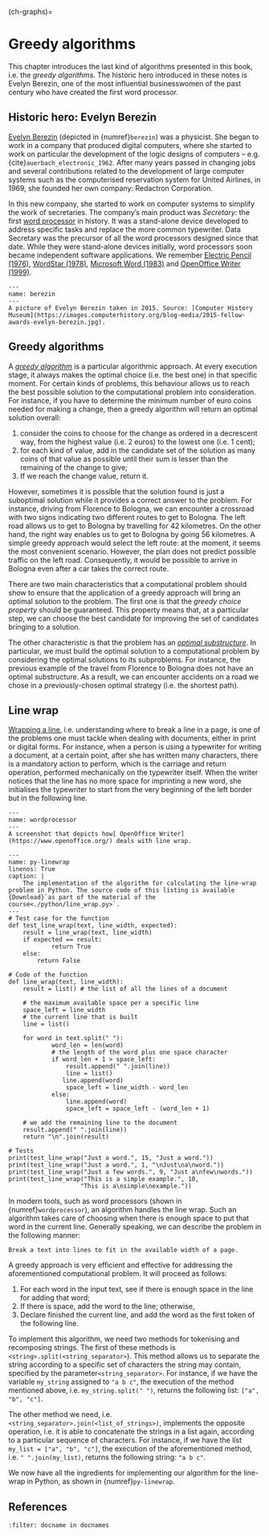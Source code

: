 (ch-graphs)=
# Greedy algorithms

This chapter introduces the last kind of algorithms presented in this book, i.e. the *greedy algorithms*. The historic hero introduced in these notes is Evelyn Berezin, one of the most influential businesswomen of the past century who have created the first word processor.


## Historic hero: Evelyn Berezin

[Evelyn Berezin](https://en.wikipedia.org/wiki/Evelyn_Berezin) (depicted in {numref}`berezin`) was a physicist. She began to work in a company that produced digital computers, where she started to work on particular the development of the logic designs of computers – e.g. {cite}`auerbach_electronic_1962`. After many years passed in changing jobs and several contributions related to the development of large computer systems such as the computerised reservation system for United Airlines, in 1969, she founded her own company: Redactron Corporation.

In this new company, she started to work on computer systems to simplify the work of secretaries. The company’s main product was *Secretary*: the first [word processor](https://en.wikipedia.org/wiki/Word_processor) in history. It was a stand-alone device developed to address specific tasks and replace the more common typewriter. Data Secretary was the precursor of all the word processors designed since that date. While they were stand-alone devices initially, word processors soon became independent software applications. We remember [Electric Pencil (1976)](https://en.wikipedia.org/wiki/Electric_Pencil), [WordStar (1978)](https://en.wikipedia.org/wiki/WordStar), [Microsoft Word (1983)](https://en.wikipedia.org/wiki/Microsoft_Word) and [OpenOffice Writer (1999)](https://en.wikipedia.org/wiki/OpenOffice.org).


```{figure} images/14-berezin.png
---
name: berezin
---
A picture of Evelyn Berezin taken in 2015. Source: [Computer History Museum](https://images.computerhistory.org/blog-media/2015-fellow-awards-evelyn-berezin.jpg). 
```


## Greedy algorithms

A *[greedy algorithm](https://en.wikipedia.org/wiki/Greedy_algorithm)* is a particular algorithmic approach. At every execution stage, it always makes the optimal choice (i.e. the best one) in that specific moment. For certain kinds of problems, this behaviour allows us to reach the best possible solution to the computational problem into consideration. For instance, if you have to determine the minimum number of euro coins needed for making a change, then a greedy algorithm will return an optimal solution overall:

1. consider the coins to choose for the change as ordered in a decrescent way, from the highest value (i.e. 2 euros) to the lowest one (i.e. 1 cent);
2. for each kind of value, add in the candidate set of the solution as many coins of that value as possible until their sum is lesser than the remaining of the change to give;
3. If we reach the change value, return it.

However, sometimes it is possible that the solution found is just a suboptimal solution while it provides a correct answer to the problem. For instance, driving from Florence to Bologna, we can encounter a crossroad with two signs indicating two different routes to get to Bologna. The left road allows us to get to Bologna by travelling for 42 kilometres. On the other hand, the right way enables us to get to Bologna by going 56 kilometres. A simple greedy approach would select the left route: at the moment, it seems the most convenient scenario. However, the plan does not predict possible traffic on the left road. Consequently, it would be possible to arrive in Bologna even after a car takes the correct route.

There are two main characteristics that a computational problem should show to ensure that the application of a greedy approach will bring an optimal solution to the problem. The first one is that the *greedy choice property* should be guaranteed. This property means that, at a particular step, we can choose the best candidate for improving the set of candidates bringing to a solution.

The other characteristic is that the problem has an *[optimal substructure](https://en.wikipedia.org/wiki/Optimal_substructure)*. In particular, we must build the optimal solution to a computational problem by considering the optimal solutions to its subproblems. For instance, the previous example of the travel from Florence to Bologna does not have an optimal substructure. As a result, we can encounter accidents on a road we chose in a previously-chosen optimal strategy (i.e. the shortest path).


## Line wrap

[Wrapping a line](https://en.wikipedia.org/wiki/Line_wrap_and_word_wrap), i.e. understanding where to break a line in a page, is one of the problems one must tackle when dealing with documents, either in print or digital forms. For instance, when a person is using a typewriter for writing a document, at a certain point, after she has written many characters, there is a mandatory action to perform, which is the carriage and return operation, performed mechanically on the typewriter itself. When the writer notices that the line has no more space for imprinting a new word, she initialises the typewriter to start from the very beginning of the left border but in the following line.


```{figure} images/14-wordprocessor.png
---
name: wordprocessor
---
A screenshot that depicts how[ OpenOffice Writer](https://www.openoffice.org/) deals with line wrap.
```


```{code-block} python
---
name: py-linewrap
linenos: True
caption: |
    The implementation of the algorithm for calculating the line-wrap problem in Python. The source code of this listing is available {Download}`as part of the material of the course<./python/line_wrap.py>`.
---
# Test case for the function
def test_line_wrap(text, line_width, expected):
	result = line_wrap(text, line_width)
	if expected == result:
    		return True
	else:
    	return False

# Code of the function
def line_wrap(text, line_width):
	result = list() # the list of all the lines of a document

	# the maximum available space per a specific line
	space_left = line_width
	# the current line that is built
	line = list()

	for word in text.split(" "):
    		word_len = len(word)
        	# the length of the word plus one space character
        	if word_len + 1 > space_left:
            	result.append(" ".join(line))
            	line = list()
               line.append(word)
            	space_left = line_width - word_len
        	else:
            	line.append(word)
            	space_left = space_left - (word_len + 1)

	# we add the remaining line to the document
	result.append(" ".join(line))
	return "\n".join(result)

# Tests
print(test_line_wrap("Just a word.", 15, "Just a word."))
print(test_line_wrap("Just a word.", 1, "\nJust\na\nword."))
print(test_line_wrap("Just a few words.", 9, "Just a\nfew\nwords."))
print(test_line_wrap("This is a simple example.", 10,
                 	"This is a\nsimple\nexample."))
```


In modern tools, such as word processors (shown in {numref}`wordprocessor`), an algorithm handles the line wrap. Such an algorithm takes care of choosing when there is enough space to put that word in the current line. Generally speaking, we can describe the problem in the following manner:

```{admonition} Computational problem
Break a text into lines to fit in the available width of a page.
```

A greedy approach is very efficient and effective for addressing the aforementioned computational problem. It will proceed as follows:

1. For each word in the input text, see if there is enough space in the line for adding that word;
2. If there is space, add the word to the line; otherwise,
3. Declare finished the current line, and add the word as the first token of the following line.

To implement this algorithm, we need two methods for tokenising and recomposing strings. The first of these methods is ​`<string>.split(<string_separator>`). This method allows us to separate the string according to a specific set of characters the string may contain, specified by the parameter ​`<string_separator>`. For instance, if we have the variable `my_string` assigned to `"a b c"`, the execution of the method mentioned above, i.e. `my_string.split(" ")`, returns the following list: `["a", "b", "c"]`.

The other method we need, i.e. ​`<string_separator>.join(<list_of_strings>)`, implements the opposite operation, i.e. it is able to concatenate the strings in a list again, according to a particular sequence of characters. For instance, if we have the list `my_list = ["a", "b", "c"]`, the execution of the aforementioned method, i.e. ​`" ".join(my_list)`, returns the following string: `"a b c"`.

We now have all the ingredients for implementing our algorithm for the line-wrap in Python, as shown in {numref}`py-linewrap`.



## References

```{bibliography}
:filter: docname in docnames
```